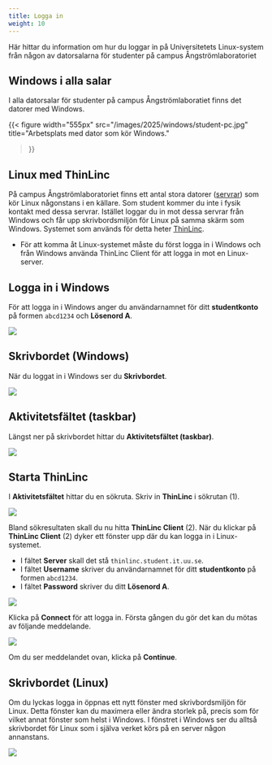 ```yaml
---
title: Logga in
weight: 10
---
```


Här hittar du information om hur du loggar in på Universitetets Linux-system
från någon av datorsalarna för studenter på campus Ångströmlaboratoriet


## Windows i alla salar

I alla datorsalar för studenter på campus Ångströmlaboratiet finns det datorer
med Windows. 

{{< figure 
    width="555px" 
    src="/images/2025/windows/student-pc.jpg" 
    title="Arbetsplats med dator som kör Windows." 
>}}

## Linux med ThinLinc

På campus Ångströmlaboratoriet finns ett antal stora datorer ([servrar][server]) som kör
Linux någonstans i en källare. Som student kommer du inte i fysik kontakt med
dessa servrar. Istället loggar du in mot dessa servrar från Windows och får upp
skrivbordsmiljön för Linux på samma skärm som Windows. Systemet som används
för detta heter [ThinLinc][thinlinc]. 

[server]: https://sv.wikipedia.org/wiki/Server

[thinlinc]: https://en.wikipedia.org/wiki/ThinLinc

- För att komma åt Linux-systemet måste du först logga in i Windows och från
Windows använda ThinLinc Client för att logga in mot en Linux-server.

## Logga in i Windows

För att logga in i Windows anger du användarnamnet för ditt **studentkonto** på
formen `abcd1234` och **Lösenord A**.

![](/images/2025/windows/login.jpg?width=444px)

## Skrivbordet (Windows)

När du loggat in i Windows ser du **Skrivbordet**. 

![](/images/2025/windows/desktop.png)


## Aktivitetsfältet (taskbar)

Längst ner på skrivbordet hittar du **Aktivitetsfältet (taskbar)**. 

![](/images/2025/windows/taskbar.png)

## Starta ThinLinc

I **Aktivitetsfältet** hittar du en sökruta. Skriv in **ThinLinc** i sökrutan (1). 

![](/images/2025/linux/start-thinlinc.png?width=500px)

Bland sökresultaten skall du nu hitta **ThinLinc Client** (2). När du klickar på **ThinLinc Client** (2) dyker ett fönster upp där du kan logga in i Linux-systemet. 

- I fältet **Server** skall det stå `thinlinc.student.it.uu.se`.
- I fältet **Username** skriver du användarnamnet för ditt **studentkonto** på
formen `abcd1234`.
- I fältet **Password** skriver du ditt **Lösenord A**.


![](/images/2024/linux/thinlinc-login.png?width=500px)

Klicka på **Connect** för att logga in. Första gången du gör det kan du mötas av
följande meddelande. 

![](/images/2024/linux/trust-this-host.png?width=500px)

Om du ser meddelandet ovan, klicka på **Continue**. 

## Skrivbordet (Linux)

Om du lyckas logga in öppnas ett nytt fönster med skrivbordsmiljön för Linux.
Detta fönster kan du maximera eller ändra storlek på, precis som för vilket
annat fönster som helst i Windows. I fönstret i Windows ser du alltså
skrivbordet för Linux som i själva verket körs på en server någon annanstans.

![](/images/2024/linux/linux-desktop.png)


